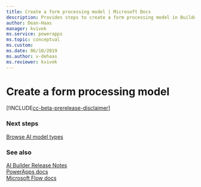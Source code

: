 ```yaml
---
title: Create a form processing model | Microsoft Docs
description: Provides steps to create a form processing model in Builder.
author: Dean-Haas
manager: kvivek
ms.service: powerapps
ms.topic: conceptual
ms.custom: 
ms.date: 06/10/2019
ms.author: v-dehaas
ms.reviewer: kvivek
---
```


# Create a form processing model

[!INCLUDE[cc-beta-prerelease-disclaimer](./includes/cc-beta-prerelease-disclaimer.md)]




### Next steps
[Browse AI model types](browse-ai-model-types.md) 

### See also
[AI Builder Release Notes](/power-platform-release-notes/october19/ai-builder)<br/>
[PowerApps docs](https://docs.microsoft.com/powerapps/)<br/>
[Microsoft Flow docs](https://docs.microsoft.com/flow/getting-started)
